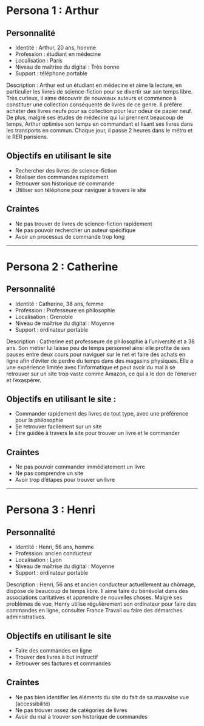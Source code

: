 # Persona 1 : Arthur

## Personnalité

- Identité : Arthur, 20 ans, homme
- Profession : étudiant en médecine
- Localisation : Paris
- Niveau de maîtrise du digital : Très bonne
- Support : téléphone portable

Description :
Arthur est un étudiant en médecine et aime la lecture, en particulier les livres de science-fiction pour se divertir sur son temps libre. Très curieux, il aime découvrir de nouveaux auteurs et commence à constituer une collection conséquente de livres de ce genre. Il préfère acheter des livres neufs pour sa collection pour leur odeur de papier neuf. De plus, malgré ses études de médecine qui lui prennent beaucoup de temps, Arthur optimise son temps en commandant et lisant ses livres dans les transports en commun. Chaque jour, il passe 2 heures dans le métro et le RER parisiens.

## Objectifs en utilisant le site

- Rechercher des livres de science-fiction
- Réaliser des commandes rapidement
- Retrouver son historique de commande
- Utiliser son téléphone pour naviguer à travers le site

## Craintes

- Ne pas trouver de livres de science-fiction rapidement
- Ne pas pouvoir rechercher un auteur spécifique
- Avoir un processus de commande trop long

---

# Persona 2 : Catherine

## Personnalité

- Identité : Catherine, 38 ans, femme
- Profession : Professeure en philosophie
- Localisation : Grenoble
- Niveau de maîtrise du digital : Moyenne
- Support : ordinateur portable

Description :
Catherine est professeure de philosophie à l’université et a 38 ans. Son métier lui laisse peu de temps personnel ainsi elle profite de ses pauses entre deux cours pour naviguer sur le net et faire des achats en ligne afin d’éviter de perdre du temps dans des magasins physiques. Elle a une expérience limitée avec l’informatique et peut avoir du mal à se retrouver sur un site trop vaste comme Amazon, ce qui a le don de l’énerver et l’exaspérer.

## Objectifs en utilisant le site :

- Commander rapidement des livres de tout type, avec une préférence pour la philosophie
- Se retrouver facilement sur un site
- Être guidée à travers le site pour trouver un livre et le commander

## Craintes

- Ne pas pouvoir commander immédiatement un livre
- Ne pas comprendre un site
- Avoir trop d’étapes pour trouver un livre

---

# Persona 3 : Henri

## Personnalité

- Identité : Henri, 56 ans, homme
- Profession: ancien conducteur
- Localisation : Lyon
- Niveau de maîtrise du digital : Moyenne
- Support : ordinateur portable

Description : Henri, 56 ans et ancien conducteur actuellement au chômage, dispose de beaucoup de temps libre. Il aime faire du bénévolat dans des associations caritatives et apprendre de nouvelles choses. Malgré ses problèmes de vue, Henry utilise régulièrement son ordinateur pour faire des commandes en ligne, consulter France Travail ou faire des démarches administratives.

## Objectifs en utilisant le site

- Faire des commandes en ligne
- Trouver des livres à but instructif
- Retrouver ses factures et commandes

## Craintes

- Ne pas bien identifier les éléments du site du fait de sa mauvaise vue (accessibilité)
- Ne pas trouver assez de catégories de livres
- Avoir du mal à trouver son historique de commandes
